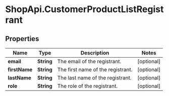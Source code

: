 # ShopApi.CustomerProductListRegistrant

## Properties
Name | Type | Description | Notes
------------ | ------------- | ------------- | -------------
**email** | **String** | The email of the registrant. | [optional] 
**firstName** | **String** | The first name of the registrant. | [optional] 
**lastName** | **String** | The last name of the registrant. | [optional] 
**role** | **String** | The role of the registrant. | [optional] 


